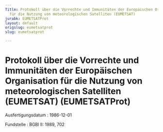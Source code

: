 ```yaml
---
Title: Protokoll über die Vorrechte und Immunitäten der Europäischen Organisation
  für die Nutzung von meteorologischen Satelliten (EUMETSAT)
jurabk: EUMETSATProt
layout: default
origslug: eumetsatprot
slug: eumetsatprot

---
```


# Protokoll über die Vorrechte und Immunitäten der Europäischen Organisation für die Nutzung von meteorologischen Satelliten (EUMETSAT) (EUMETSATProt)

Ausfertigungsdatum
:   1986-12-01

Fundstelle
:   BGBl II: 1989, 702

